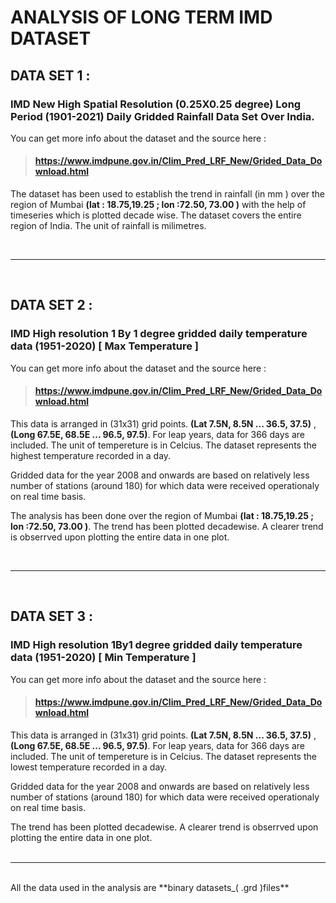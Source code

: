 # ANALYSIS OF LONG TERM  IMD DATASET 
## **DATA SET 1** :

### IMD New High Spatial Resolution (0.25X0.25 degree) Long Period (1901-2021) Daily Gridded Rainfall Data Set Over India.
You can get more info about the dataset and the source here : 
> #### https://www.imdpune.gov.in/Clim_Pred_LRF_New/Grided_Data_Download.html 

The dataset has been used to establish the trend in rainfall (in mm ) over the region of Mumbai **(lat : 18.75,19.25 ; lon :72.50, 73.00  )** with the help of timeseries which is plotted decade wise. The dataset covers the entire region of India. The unit of rainfall is milimetres. 


<br>


---

<br>

## **DATA SET 2** :

### IMD High resolution 1 By 1 degree gridded daily temperature data (1951-2020) [ Max Temperature ]

You can get more info about the dataset and the source here : 
> #### https://www.imdpune.gov.in/Clim_Pred_LRF_New/Grided_Data_Download.html 

This data is arranged in (31x31) grid points. **(Lat 7.5N, 8.5N ... 36.5, 37.5)** ,  **(Long 67.5E, 68.5E ... 96.5, 97.5)**.  For leap years, data for 366 days are included. The unit of tempereture is in Celcius. The dataset represents the highest temperature recorded in a day.

Gridded data for the year 2008 and onwards are based on relatively less number of stations (around 180) for which data were received operationaly on real time basis.

The analysis has been done over the region of Mumbai **(lat : 18.75,19.25 ; lon :72.50, 73.00  )**. The trend has been plotted decadewise. A clearer trend is obserrved upon plotting the entire data in one plot.
<br>

<br>

---
<br>

## **DATA SET 3** :

### IMD High resolution 1By1 degree gridded daily temperature data (1951-2020) [ Min Temperature ]

You can get more info about the dataset and the source here : 
> #### https://www.imdpune.gov.in/Clim_Pred_LRF_New/Grided_Data_Download.html 

This data is arranged in (31x31) grid points. **(Lat 7.5N, 8.5N ... 36.5, 37.5)** ,  **(Long 67.5E, 68.5E ... 96.5, 97.5)**.  For leap years, data for 366 days are included. The unit of tempereture is in Celcius. The dataset represents the lowest temperature recorded in a day.

Gridded data for the year 2008 and onwards are based on relatively less number of stations (around 180) for which data were received operationaly on real time basis.

The trend has been plotted decadewise. A clearer trend is obserrved upon plotting the entire data in one plot.
<br>
<br>

---
<br>
All the data used in the analysis are **binary datasets_( .grd )files**
